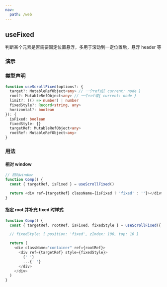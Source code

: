 ```yaml
---
nav:
  path: /web
---
```


## useFixed

判断某个元素是否需要固定位置悬浮，多用于滚动到一定位置后，悬浮 header 等

### 演示

<code src="./demo.tsx" iframe="true"></code>

### 类型声明

```typescript
function useScrollFixed(options?: {
  target?: MutableRefObject<any> // 一个ref或{ current: node }
  root?: MutableRefObject<any> // 一个ref或{ current: node }
  limit?: (() => number) | number
  fixedStyle?: Record<string, any>
  horizontal?: boolean
}): {
  isFixed: boolean
  fixedStyle: {}
  targetRef: MutableRefObject<any>
  rootRef: MutableRefObject<any>
}
```

### 用法

#### 相对 window

```javascript
// 相对window
function Comp() {
  const { targetRef, isFixed } = useScrollFixed()

  return <div ref={targetRef} className={isFixed ? 'fixed' : ''}></div>
}
```

#### 指定 root 并补充 fixed 时样式

```javascript
function Comp() {
  const { targetRef, rootRef, isFixed, fixedStyle } = useScrollFixed({ limit: 90, fixedStyle: { top: 16 } })

  // fixedStyle: { position: 'fixed', zIndex: 100, top: 16 }

  return (
    <div className="container" ref={rootRef}>
      <div ref={targetRef} style={fixedStyle}>
        {' '}
        ...{' '}
      </div>
    </div>
  )
}
```
